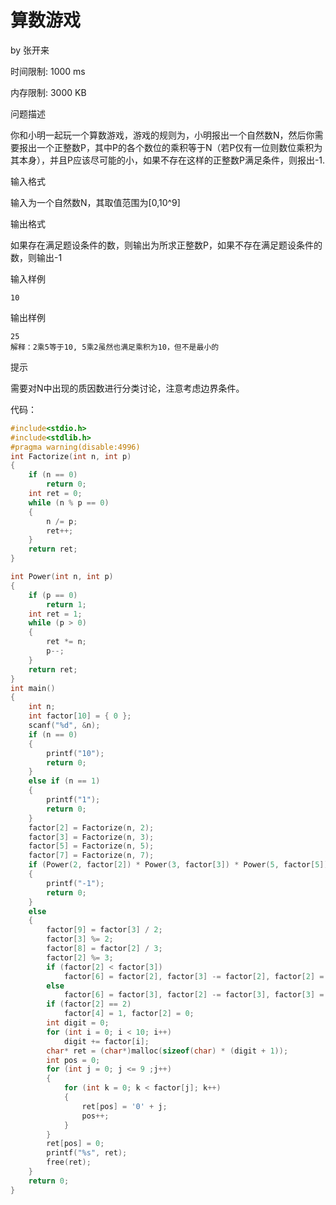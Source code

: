 # 算数游戏

by 张开来

时间限制: 1000 ms

内存限制: 3000 KB

问题描述

你和小明一起玩一个算数游戏，游戏的规则为，小明报出一个自然数N，然后你需要报出一个正整数P，其中P的各个数位的乘积等于N（若P仅有一位则数位乘积为其本身），并且P应该尽可能的小，如果不存在这样的正整数P满足条件，则报出-1.

输入格式

输入为一个自然数N，其取值范围为[0,10^9]

输出格式

如果存在满足题设条件的数，则输出为所求正整数P，如果不存在满足题设条件的数，则输出-1

输入样例

```
10
```

输出样例

```
25 
解释：2乘5等于10, 5乘2虽然也满足乘积为10，但不是最小的
```

提示

需要对N中出现的质因数进行分类讨论，注意考虑边界条件。



代码：

~~~c++
#include<stdio.h>
#include<stdlib.h>
#pragma warning(disable:4996)
int Factorize(int n, int p)
{
	if (n == 0)
		return 0;
	int ret = 0;
	while (n % p == 0)
	{
		n /= p;
		ret++;
	}
	return ret;
}

int Power(int n, int p)
{
	if (p == 0)
		return 1;
	int ret = 1;
	while (p > 0)
	{
		ret *= n;
		p--;
	}
	return ret;
}
int main()
{
	int n;
	int factor[10] = { 0 };
	scanf("%d", &n);
	if (n == 0)
	{
		printf("10");
		return 0;
	}
	else if (n == 1)
	{
		printf("1");
		return 0;
	}
	factor[2] = Factorize(n, 2);
	factor[3] = Factorize(n, 3);
	factor[5] = Factorize(n, 5);
	factor[7] = Factorize(n, 7);
	if (Power(2, factor[2]) * Power(3, factor[3]) * Power(5, factor[5]) * Power(7, factor[7]) != n)
	{
		printf("-1");
		return 0;
	}
	else
	{
		factor[9] = factor[3] / 2;
		factor[3] %= 2;
		factor[8] = factor[2] / 3;
		factor[2] %= 3;
		if (factor[2] < factor[3])
			factor[6] = factor[2], factor[3] -= factor[2], factor[2] = 0;
		else
			factor[6] = factor[3], factor[2] -= factor[3], factor[3] = 0;
		if (factor[2] == 2)
			factor[4] = 1, factor[2] = 0;
		int digit = 0;
		for (int i = 0; i < 10; i++)
			digit += factor[i];
		char* ret = (char*)malloc(sizeof(char) * (digit + 1));
		int pos = 0;
		for (int j = 0; j <= 9 ;j++)
		{
			for (int k = 0; k < factor[j]; k++)
			{
				ret[pos] = '0' + j;
				pos++;
			}
		}
		ret[pos] = 0;
		printf("%s", ret);
		free(ret);
	}
	return 0;
}
~~~

